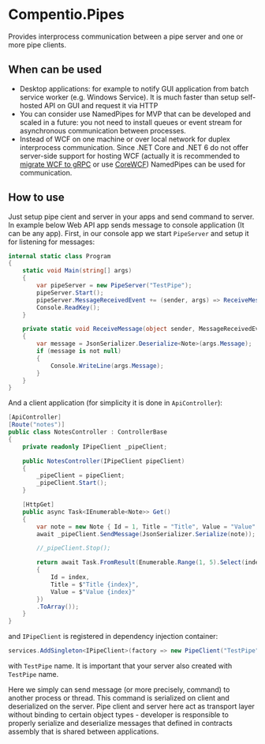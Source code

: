 # Compentio.Pipes
Provides interprocess communication between a pipe server and one or more pipe clients.

## When can be used
- Desktop applications: for example to notify GUI application from batch service worker (e.g. Windows Service). It is much faster than setup self-hosted API on GUI and request it via HTTP
 - You can consider use NamedPipes for MVP that can be developed and scaled in a future: you not need to install queues or event stream for asynchronous communication between processes.
 - Instead of WCF on one machine or over local network for duplex interprocess communication. Since .NET Core and .NET 6 do not offer server-side support for hosting WCF (actually it is recommended to [migrate WCF to gRPC](https://docs.microsoft.com/en-us/dotnet/architecture/grpc-for-wcf-developers/migrate-wcf-to-grpc) or use [CoreWCF](https://github.com/CoreWCF/CoreWCF)) NamedPipes can be used for communication.

## How to use 
Just setup pipe cient and server in your apps and send command to server. 
In example below Web API app sends message to console application (It can be any app). 
First, in our console app we start `PipeServer` and setup it for listening for messages:

```csharp
internal static class Program
{
	static void Main(string[] args)
	{
		var pipeServer = new PipeServer("TestPipe");
		pipeServer.Start();
		pipeServer.MessageReceivedEvent += (sender, args) => ReceiveMessage(sender, args);            
		Console.ReadKey();
	}

	private static void ReceiveMessage(object sender, MessageReceivedEventArgs args)
	{
		var message = JsonSerializer.Deserialize<Note>(args.Message);
		if (message is not null)
		{
			Console.WriteLine(args.Message);
		}
	}
}
```
And a client application (for simplicity it is done in `ApiController`):

```cs
[ApiController]
[Route("notes")]
public class NotesController : ControllerBase
{
	private readonly IPipeClient _pipeClient;

	public NotesController(IPipeClient pipeClient)
	{
		_pipeClient = pipeClient;
		_pipeClient.Start();            
	}

	[HttpGet]
	public async Task<IEnumerable<Note>> Get()
	{
		var note = new Note { Id = 1, Title = "Title", Value = "Value" };
		await _pipeClient.SendMessage(JsonSerializer.Serialize(note));

		//_pipeClient.Stop();

		return await Task.FromResult(Enumerable.Range(1, 5).Select(index => new Note
		{
			Id = index,
			Title = $"Title {index}",
			Value = $"Value {index}"
		})
		.ToArray());
	}        
}
```
and `IPipeClient` is registered in dependency injection container:

```cs
services.AddSingleton<IPipeClient>(factory => new PipeClient("TestPipe"));
```
with `TestPipe` name. It is important that your server also created with `TestPipe` name.

Here we simply can send message (or more precisely, command) to another process or thread. This command is serialized on client and deserialized on the server. Pipe client and server here act as transport layer without binding to certain object types - developer is responsible to properly serialize and deserialize messages that defined in contracts assembly that is shared between applications. 
